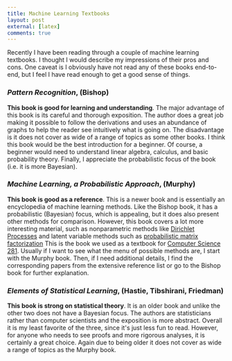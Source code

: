 ```yaml
---
title: Machine Learning Textbooks
layout: post
external: [latex]
comments: true
---
```


Recently I have been reading through a couple of machine learning textbooks. I thought I would describe my impressions of their pros and cons. One caveat is I obviously have not read any of these books end-to-end, but I feel I have read enough to get a good sense of things.

### _Pattern Recognition_, (Bishop)

**This book is good for learning and understanding**. The major advantage of this book is its careful and thorough exposition. The author does a great job making it possible to follow the derivations and uses an abundance of graphs to help the reader see intuitively what is going on. The disadvantage is it does not cover as wide of a range of topics as some other books. I think this book would be the best introduction for a beginner. Of course, a beginner would need to understand linear algebra, calculus, and basic probability theory. Finally, I appreciate the probabilistic focus of the book (i.e. it is more Bayesian).

### _Machine Learning, a Probabilistic Approach_, (Murphy)

**This book is good as a reference**. This is a newer book and is essentially an encyclopedia of machine learning methods. Like the Bishop book, it has a probabilistic (Bayesian) focus, which is appealing, but it does also present other methods for comparison. However, this book covers a lot more interesting material, such as nonparametric methods like [Dirichlet Processes](https://en.wikipedia.org/wiki/Dirichlet_process) and latent variable methods such as [probabilistic matrix factorization](http://www.wikicoursenote.com/wiki/Probabilistic_Matrix_Factorization) This is the book we used as a textbook for [Computer Science 281](http://www.seas.harvard.edu/courses/cs281/). Usually if I want to see what the menu of possible methods are, I start with the Murphy book. Then, if I need additional details, I find the corresponding papers from the extensive reference list or go to the Bishop book for further explanation.

### _Elements of Statistical Learning_, (Hastie, Tibshirani, Friedman)

**This book is strong on statistical theory**. It is an older book and unlike the other two does not have a Bayesian focus. The authors are statisticians rather than computer scientists and the exposition is more abstract. Overall it is my least favorite of the three, since it's just less fun to read. However, for anyone who needs to see proofs and more rigorous analyses, it is certainly a great choice. Again due to being older it does not cover as wide a range of topics as the Murphy book.
